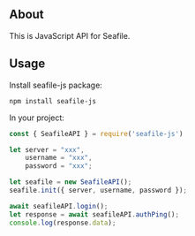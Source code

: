 
## About

This is JavaScript API for Seafile.

## Usage

Install seafile-js package:

```
npm install seafile-js
```

In your project:

```javascript
const { SeafileAPI } = require('seafile-js')

let server = "xxx",
	username = "xxx",
	password = "xxx";

let seafile = new SeafileAPI();
seafile.init({ server, username, password });

await seafileAPI.login();
let response = await seafileAPI.authPing();
console.log(response.data);
```

